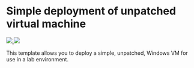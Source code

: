 # Simple deployment of unpatched virtual machine

<a href="https://portal.azure.com/#create/Microsoft.Template/uri/https://raw.githubusercontent.com/HynesITe/LODS/master/OS001/simple-unpatched-vm.json" target="_blank">
    <img src="http://azuredeploy.net/deploybutton.png"/>
</a>
<a href="http://armviz.io/#/?load=https%3A%2F%2Fraw.githubusercontent.com%2FAzure%2Fazure-quickstart-templates%2Fmaster%2F101-vm-simple-windows%2Fazuredeploy.json" target="_blank">
    <img src="http://armviz.io/visualizebutton.png"/>
</a>


This template allows you to deploy a simple, unpatched, Windows VM for use in a lab environment.
